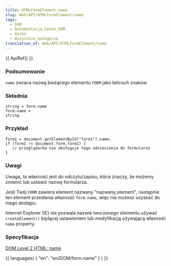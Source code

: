 ```yaml
---
title: HTMLFormElement.name
slug: Web/API/HTMLFormElement/name
tags:
  - DOM
  - Dokumentacja_Gecko_DOM
  - Gecko
  - Wszystkie_kategorie
translation_of: Web/API/HTMLFormElement/name
---
```

{{ ApiRef() }}

### Podsumowanie

`name` zwraca nazwą bieżącego elementu `FORM` jako łańcuch znaków.

### Składnia

    string = form.name
    form.name =
    string

### Przykład

    form1 = document.getElementById("form1").name;
    if (form1 != document.form.form1) {
       // przeglądarka nie obsługuje tego odniesienia do formularza
    }

### Uwagi

Uwaga, ta własność jest do odczytu/zapisu, która znaczy, że możemy zmienić lub ustawić nazwę formularza.

Jeśli Twój `FORM` zawiera element nazwany "nazwany_element", następnie ten element przesłania własność `form.name`, więc nie możesz uzyskać do niego dostępu.

Internet Explorer (IE) nie pozwala nazwie tworzonego elementu używać `createElement()` będącej ustawieniem lub modyfikacją używającą własność `name` property.

### Specyfikacja

[DOM Level 2 HTML: name](http://www.w3.org/TR/DOM-Level-2-HTML/html.html#ID-22051454)

{{ languages( { "en": "en/DOM/form.name" } ) }}
